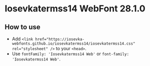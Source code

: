 # Iosevkatermss14 WebFont 28.1.0

## How to use

- Add `<link href="https://iosevka-webfonts.github.io/iosevkatermss14/iosevkatermss14.css" rel="stylesheet" />` to your `<head>`.
- Use `fontFamily: 'Iosevkatermss14 Web'` or `font-family: 'Iosevkatermss14 Web'`.
